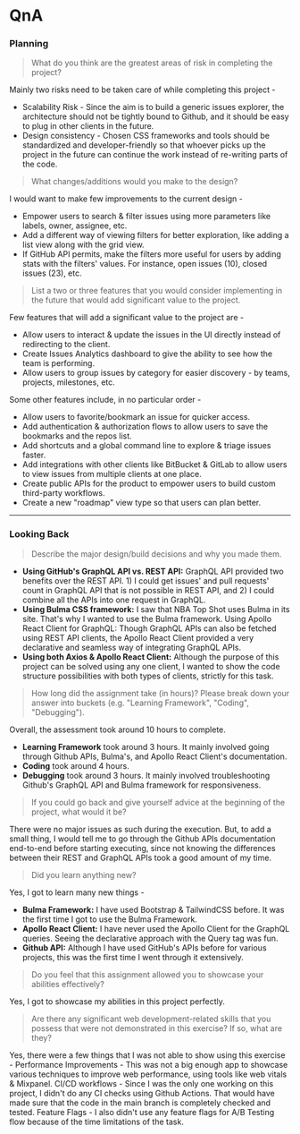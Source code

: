 # QnA

### Planning

> What do you think are the greatest areas of risk in completing the project?

Mainly two risks need to be taken care of while completing this project -
- Scalability Risk - Since the aim is to build a generic issues explorer, the architecture should not be tightly bound to Github, and it should be easy to plug in other clients in the future.
- Design consistency - Chosen CSS frameworks and tools should be standardized and developer-friendly so that whoever picks up the project in the future can continue the work instead of re-writing parts of the code.


> What changes/additions would you make to the design?

I would want to make few improvements to the current design -
- Empower users to search & filter issues using more parameters like labels, owner, assignee, etc.
- Add a different way of viewing filters for better exploration, like adding a list view along with the grid view.
- If GitHub API permits, make the filters more useful for users by adding stats with the filters' values. For instance, open issues (10), closed issues (23), etc.


> List a two or three features that you would consider implementing in the future that would add significant value to the project.

Few features that will add a significant value to the project are -
- Allow users to interact & update the issues in the UI directly instead of redirecting to the client.
- Create Issues Analytics dashboard to give the ability to see how the team is performing.
- Allow users to group issues by category for easier discovery - by teams, projects, milestones, etc.

Some other features include, in no particular order -
- Allow users to favorite/bookmark an issue for quicker access.
- Add authentication & authorization flows to allow users to save the bookmarks and the repos list.
- Add shortcuts and a global command line to explore & triage issues faster.
- Add integrations with other clients like BitBucket & GitLab to allow users to view issues from multiple clients at one place.
- Create public APIs for the product to empower users to build custom third-party workflows.
- Create a new "roadmap" view type so that users can plan better.


---

### Looking Back

> Describe the major design/build decisions and why you made them.

- **Using GitHub's GraphQL API vs. REST API:** GraphQL API provided two benefits over the REST API.  1) I could get issues' and pull requests' count in GraphQL API that is not possible in REST API, and 2) I could combine all the APIs into one request in GraphQL.
- **Using Bulma CSS framework:** I saw that NBA Top Shot uses Bulma in its site. That's why I wanted to use the Bulma framework.
Using Apollo React Client for GraphQL: Though GraphQL APIs can also be fetched using REST API clients, the Apollo React Client provided a very declarative and seamless way of integrating GraphQL APIs.
- **Using both Axios & Apollo React Client:** Although the purpose of this project can be solved using any one client, I wanted to show the code structure possibilities with both types of clients, strictly for this task.



> How long did the assignment take (in hours)? Please break down your answer into buckets (e.g. "Learning Framework", "Coding", "Debugging").

Overall, the assessment took around 10 hours to complete.
- **Learning Framework** took around 3 hours. It mainly involved going through Github APIs, Bulma's, and Apollo React Client's documentation.
- **Coding** took around 4 hours.
- **Debugging** took around 3 hours. It mainly involved troubleshooting Github's GraphQL API and Bulma framework for responsiveness.

> If you could go back and give yourself advice at the beginning of the project, what would it be?

There were no major issues as such during the execution. But, to add a small thing, I would tell me to go through the Github APIs documentation end-to-end before starting executing, since not knowing the differences between their REST and GraphQL APIs took a good amount of my time.

> Did you learn anything new?

Yes, I got to learn many new things -

- **Bulma Framework:** I have used Bootstrap & TailwindCSS before. It was the first time I got to use the Bulma Framework.
- **Apollo React Client:** I have never used the Apollo Client for the GraphQL queries. Seeing the declarative approach with the Query tag was fun.
- **Github API:** Although I have used GitHub's APIs before for various projects, this was the first time I went through it extensively.

> Do you feel that this assignment allowed you to showcase your abilities effectively?

Yes, I got to showcase my abilities in this project perfectly.

> Are there any significant web development-related skills that you possess that were not demonstrated in this exercise? If so, what are they?

Yes, there were a few things that I was not able to show using this exercise -
Performance Improvements - This was not a big enough app to showcase various techniques to improve web performance, using tools like web vitals & Mixpanel.
CI/CD workflows - Since I was the only one working on this project, I didn't do any CI checks using Github Actions. That would have made sure that the code in the main branch is completely checked and tested.
Feature Flags - I also didn't use any feature flags for A/B Testing flow because of the time limitations of the task.
